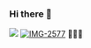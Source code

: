 ### Hi there 👋 


<!--
**jinlulu/jinlulu** is a ✨ _special_ ✨ repository because its `README.md` (this file) appears on your GitHub profile.

Here are some ideas to get you started:

- 🔭 I’m currently working on ...
- 🌱 I’m currently learning ...
- 👯 I’m looking to collaborate on ...
- 🤔 I’m looking for help with ...
- 💬 Ask me about ...
- 📫 How to reach me: ...
- 😄 Pronouns: ...
- ⚡ Fun fact: ...
-->







[![](https://imgur.com/uP9V6xf.png)](https://lujin.org/)
<a href="https://ibb.co/kKw23KQ"><img src="https://i.ibb.co/kKw23KQ/IMG-2577.png" alt="IMG-2577" border="0"></a> 🌱🌱🌱 

